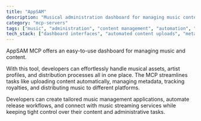 ```yaml
---
title: "AppSAM"
description: "Musical administration dashboard for managing music content, artists, and distribution workflows."
category: "mcp-servers"
tags: ["music", "administration", "content management", "automation", "streaming services"]
tech_stack: ["dashboard interfaces", "automated content uploads", "metadata management", "royalty tracking", "music distribution"]
---
```


AppSAM MCP offers an easy-to-use dashboard for managing music and content. 

With this tool, developers can effortlessly handle musical assets, artist profiles, and distribution processes all in one place. The MCP streamlines tasks like uploading content automatically, managing metadata, tracking royalties, and distributing music to different platforms. 

Developers can create tailored music management applications, automate release workflows, and connect with music streaming services while keeping tight control over their content and administrative tasks.